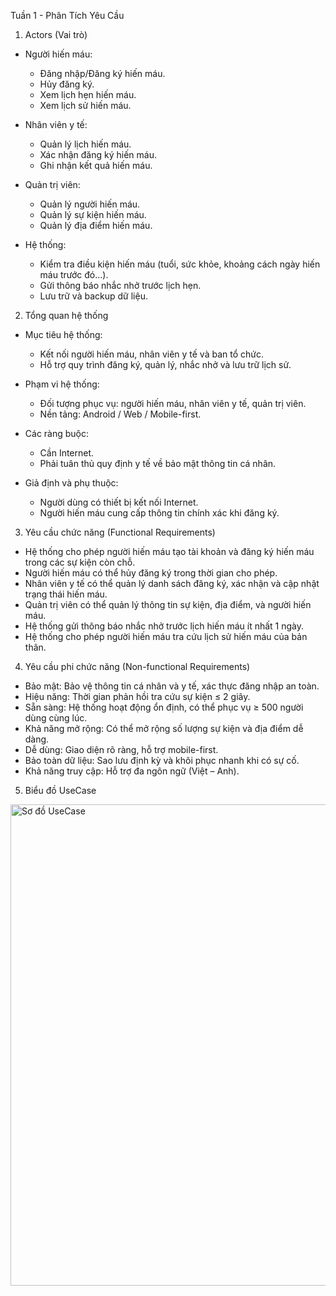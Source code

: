Tuần 1 - Phân Tích Yêu Cầu

1. Actors (Vai trò)
- Người hiến máu:
  + Đăng nhập/Đăng ký hiến máu.
  + Hủy đăng ký.
  + Xem lịch hẹn hiến máu.
  + Xem lịch sử hiến máu.

- Nhân viên y tế:
  + Quản lý lịch hiến máu.
  + Xác nhận đăng ký hiến máu.
  + Ghi nhận kết quả hiến máu.

- Quản trị viên:
  + Quản lý người hiến máu.
  + Quản lý sự kiện hiến máu.
  + Quản lý địa điểm hiến máu.

- Hệ thống:
  + Kiểm tra điều kiện hiến máu (tuổi, sức khỏe, khoảng cách ngày hiến máu trước đó…).
  + Gửi thông báo nhắc nhở trước lịch hẹn.
  + Lưu trữ và backup dữ liệu.

2. Tổng quan hệ thống
- Mục tiêu hệ thống:
  + Kết nối người hiến máu, nhân viên y tế và ban tổ chức.
  + Hỗ trợ quy trình đăng ký, quản lý, nhắc nhở và lưu trữ lịch sử.

- Phạm vi hệ thống:
  + Đối tượng phục vụ: người hiến máu, nhân viên y tế, quản trị viên.
  + Nền tảng: Android / Web / Mobile-first.

- Các ràng buộc:
  + Cần Internet.
  + Phải tuân thủ quy định y tế về bảo mật thông tin cá nhân.

- Giả định và phụ thuộc:
  + Người dùng có thiết bị kết nối Internet.
  + Người hiến máu cung cấp thông tin chính xác khi đăng ký.

3. Yêu cầu chức năng (Functional Requirements)
- Hệ thống cho phép người hiến máu tạo tài khoản và đăng ký hiến máu trong các sự kiện còn chỗ.
- Người hiến máu có thể hủy đăng ký trong thời gian cho phép.
- Nhân viên y tế có thể quản lý danh sách đăng ký, xác nhận và cập nhật trạng thái hiến máu.
- Quản trị viên có thể quản lý thông tin sự kiện, địa điểm, và người hiến máu.
- Hệ thống gửi thông báo nhắc nhở trước lịch hiến máu ít nhất 1 ngày.
- Hệ thống cho phép người hiến máu tra cứu lịch sử hiến máu của bản thân.

4. Yêu cầu phi chức năng (Non-functional Requirements)
- Bảo mật: Bảo vệ thông tin cá nhân và y tế, xác thực đăng nhập an toàn.
- Hiệu năng: Thời gian phản hồi tra cứu sự kiện ≤ 2 giây.
- Sẵn sàng: Hệ thống hoạt động ổn định, có thể phục vụ ≥ 500 người dùng cùng lúc.
- Khả năng mở rộng: Có thể mở rộng số lượng sự kiện và địa điểm dễ dàng.
- Dễ dùng: Giao diện rõ ràng, hỗ trợ mobile-first.
- Bảo toàn dữ liệu: Sao lưu định kỳ và khôi phục nhanh khi có sự cố.
- Khả năng truy cập: Hỗ trợ đa ngôn ngữ (Việt – Anh).

5. Biểu đồ UseCase

<img width="1249" height="770" alt="Sơ đồ UseCase" src="https://github.com/user-attachments/assets/9c64d959-737c-44b6-bc33-f7c149183c04" />

